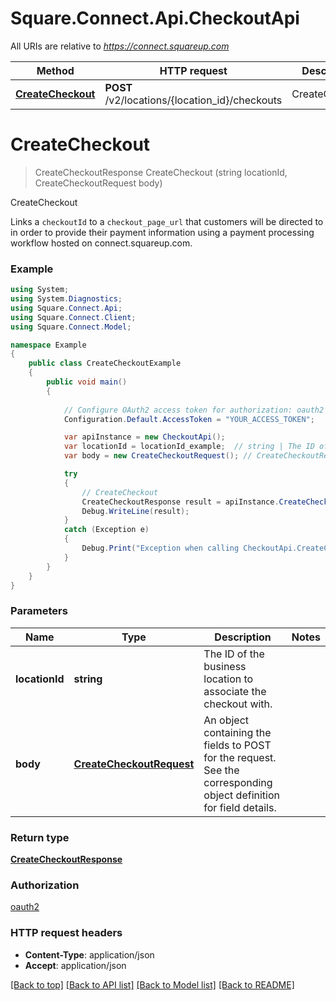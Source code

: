 # Square.Connect.Api.CheckoutApi

All URIs are relative to *https://connect.squareup.com*

Method | HTTP request | Description
------------- | ------------- | -------------
[**CreateCheckout**](CheckoutApi.md#createcheckout) | **POST** /v2/locations/{location_id}/checkouts | CreateCheckout


<a name="createcheckout"></a>
# **CreateCheckout**
> CreateCheckoutResponse CreateCheckout (string locationId, CreateCheckoutRequest body)

CreateCheckout

Links a `checkoutId` to a `checkout_page_url` that customers will be directed to in order to provide their payment information using a payment processing workflow hosted on connect.squareup.com.

### Example
```csharp
using System;
using System.Diagnostics;
using Square.Connect.Api;
using Square.Connect.Client;
using Square.Connect.Model;

namespace Example
{
    public class CreateCheckoutExample
    {
        public void main()
        {
            
            // Configure OAuth2 access token for authorization: oauth2
            Configuration.Default.AccessToken = "YOUR_ACCESS_TOKEN";

            var apiInstance = new CheckoutApi();
            var locationId = locationId_example;  // string | The ID of the business location to associate the checkout with.
            var body = new CreateCheckoutRequest(); // CreateCheckoutRequest | An object containing the fields to POST for the request.  See the corresponding object definition for field details.

            try
            {
                // CreateCheckout
                CreateCheckoutResponse result = apiInstance.CreateCheckout(locationId, body);
                Debug.WriteLine(result);
            }
            catch (Exception e)
            {
                Debug.Print("Exception when calling CheckoutApi.CreateCheckout: " + e.Message );
            }
        }
    }
}
```

### Parameters

Name | Type | Description  | Notes
------------- | ------------- | ------------- | -------------
 **locationId** | **string**| The ID of the business location to associate the checkout with. | 
 **body** | [**CreateCheckoutRequest**](CreateCheckoutRequest.md)| An object containing the fields to POST for the request.  See the corresponding object definition for field details. | 

### Return type

[**CreateCheckoutResponse**](CreateCheckoutResponse.md)

### Authorization

[oauth2](../README.md#oauth2)

### HTTP request headers

 - **Content-Type**: application/json
 - **Accept**: application/json

[[Back to top]](#) [[Back to API list]](../README.md#documentation-for-api-endpoints) [[Back to Model list]](../README.md#documentation-for-models) [[Back to README]](../README.md)

